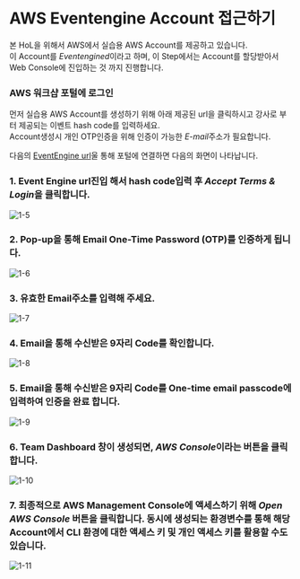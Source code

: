 # AWS Eventengine Account 접근하기

본 HoL을 위해서 AWS에서 실습용 AWS Account를 제공하고 있습니다.\
이 Account를 *Eventengined*이라고 하며, 이 Step에서는 Account를 할당받아서 Web Console에 진입하는 것 까지 진행합니다.

### AWS 워크샵 포털에 로그인

먼저 실습용 AWS Account를 생성하기 위해 아래 제공된 url을 클릭하시고 강사로 부터 제공되는 이벤트 hash code를 입력하세요.\
Account생성시 개인 OTP인증을 위해 인증이 가능한 *E-mail*주소가 필요합니다.

다음의 [EventEngine url](https://dashboard.eventengine.run/)울 통해 포털에 연결하면 다음의 화면이 나타납니다.

### 1. Event Engine url진입 해서 hash code입력 후 *Accept Terms & Login*을 클릭합니다.
![1-5](https://user-images.githubusercontent.com/105655711/191245685-ff3da611-49e0-4ee9-8c3e-1144b25d7773.png)
### 2. Pop-up을 통해 Email One-Time Password (OTP)를 인증하게 됩니다. 
![1-6](https://user-images.githubusercontent.com/105655711/191245697-7ac2321a-0df8-4663-8b71-37ca1d4ee77f.png)
### 3. 유효한 Email주소를 입력해 주세요. 
![1-7](https://user-images.githubusercontent.com/105655711/191245703-763cfcdb-8923-43ad-a722-2cca9226c691.png)
### 4. Email을 통해 수신받은 9자리 Code를 확인합니다.
![1-8](https://user-images.githubusercontent.com/105655711/191245707-8a2e2e4e-57e7-4f83-bc94-f1b67aa03aa0.png)
### 5. Email을 통해 수신받은 9자리 Code를 One-time email passcode에 입력하여 인증을 완료 합니다.
![1-9](https://user-images.githubusercontent.com/105655711/191245714-7a2c7f7a-915e-428a-9943-04f4c05e5f53.png)
### 6. Team Dashboard 창이 생성되면, *AWS Console*이라는 버튼을 클릭합니다.
![1-10](https://user-images.githubusercontent.com/105655711/191245715-561ba10a-912f-4fb4-89ad-87c423cbe299.png)
### 7. 최종적으로 AWS Management Console에 액세스하기 위해 *Open AWS Console* 버튼을 클릭합니다. 동시에 생성되는 환경변수를 통해 해당 Account에서 CLI 환경에 대한 액세스 키 및 개인 액세스 키를 활용할 수도 있습니다.
![1-11](https://user-images.githubusercontent.com/105655711/191245718-a82d7876-251d-45ed-ad1d-0da214b8c05a.png)
